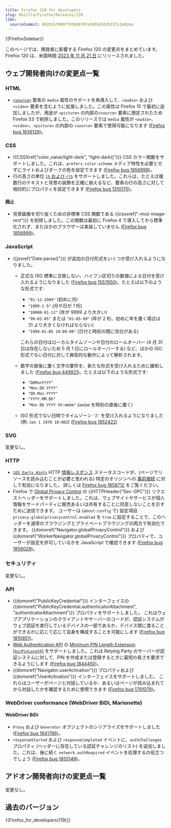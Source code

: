 ```yaml
---
title: Firefox 120 for developers
slug: Mozilla/Firefox/Releases/120
l10n:
  sourceCommit: 692015f089ff03699f0fe58814502b157c3e92ea
---
```


{{FirefoxSidebar}}

このページでは、開発者に影響する Firefox 120 の変更点をまとめています。Firefox 120 は、米国時間 [2023 年 11 月 21 日](https://whattrainisitnow.com/release/?version=120) にリリースされました。

## ウェブ開発者向けの変更点一覧

### HTML

- [`<source>`](/ja/docs/Web/HTML/Element/source) 要素の `media` 属性のサポートを再導入して、`<audio>` および `<video>` 要素を含むように拡張しました。この属性は Firefox 15 で最初に追加しましたが、用途が `<picture>` の内部の`<source>` 要素に限定されたため Firefox 53 で削除しました。このリリースでは `media` 属性が `<audio>`、`<video>`、`<picture>` の内部の `<source>` 要素で使用可能になります ([Firefox bug 1836128](https://bugzil.la/1836128))。

### CSS

- {{CSSXref("color_value/light-dark", "light-dark()")}} CSS カラー関数をサポートしました。これは、`prefers-color-scheme` メディア特性を必要とせずにライトおよびダークの色を設定できます ([Firefox bug 1856999](https://bugzil.la/1856999))。
- 行の高さの単位 [`lh` および `rlh`](/ja/docs/Learn/CSS/Building_blocks/Values_and_units#line_height_units) をサポートしました。これらは、たとえば複数行のテキストと背景の装飾を正確に揃えるなど、要素の行の高さに対して相対的にプロパティを設定できます ([Firefox bug 1310170](https://bugzil.la/1310170))。

#### 廃止

- 背景画像を切り抜くための非標準 CSS 関数である {{cssxref("-moz-image-rect")}} を削除しました。この関数は最初に Firefox 4 で導入してから標準化されず、またほかのブラウザーは実装していません ([Firefox bug 1856999](https://bugzil.la/1853867))。

### JavaScript

- {{jsxref("Date.parse()")}} が追加の日付形式をいくつか受け入れるようになりました。

  - 正式な ISO 標準に合致しない、ハイフン区切りの数値による日付を受け入れるようになりました ([Firefox bug 1557650](https://bugzil.la/1557650))。たとえば以下のような形式です:

    - `"01-12-1999"` (初めに月)
    - `"1999-1-5"` (月や日が 1 桁)
    - `"10000-01-12"` (年が 9999 より大きい)
    - `"99-01-05"` または `"01-05-99"` (年が 2 桁、初めに年を置く場合は 31 より大きくなければならない)
    - `"1999-01-05 10:00:00"` (日付と時刻の間に空白がある)

    これらの日付はローカルタイムゾーンや日付のロールオーバー (4 月 31 日は存在しないため 5 月 1 日にロールオーバーする) など、ほかの ISO 形式でない日付に対して典型的な動作によって解析されます。

  - 数字の直後に置く文字の要件を、新たな形式を受け入れるために緩和しました ([Firefox bug 449921](https://bugzil.la/449921))。たとえば以下のような形式です:

    - `"DDMonYYYY"`
    - `"Mon.DD.YYYY"`
    - `"DD.Mon.YYYY"`
    - `"YYYY.MM.DD"`
    - `"Mon DD YYYY hh:mmXm"` (`am`/`pm` を時刻の直後に置く)

  - ISO 形式でない日時でタイムゾーン `'Z'` を受け入れるようになりました (例: `Jan 1 1970 10:00Z`) ([Firefox bug 1852422](https://bugzil.la/1852422))

### SVG

変更なし。

### HTTP

- [`103 Early Hints`](/ja/docs/Web/HTTP/Status/103) HTTP [情報レスポンス](/ja/docs/Web/HTTP/Status#information_responses) ステータスコードが、(ページでリソースを読み込むことが必要と思われる) 特定のオリジンへの [事前接続](/ja/docs/Web/HTML/Attributes/rel/preconnect) に対して有効になりました。
  詳しくは [Firefox bug 1858712](https://bugzil.la/1858712) をご覧ください。
- Firefox で [Global Privacy Control](https://globalprivacycontrol.org/) の {{HTTPHeader("Sec-GPC")}} リクエストヘッダーをサポートしました。これは、ウェブサイトやサービスが個人情報をサードパーティに販売あるいは共有することに同意しないことを示すために送信できます。
  ユーザーは (`about:config` で) 設定項目 `privacy.globalprivacycontrol.enabled` を `true` に設定することで、このヘッダーを通常のブラウジングとプライベートブラウジングの両方で有効化できます。
  {{domxref("Navigator.globalPrivacyControl")}} および {{domxref("WorkerNavigator.globalPrivacyControl")}} プロパティで、ユーザーが設定を許可しているかを JavaScript で確認できます ([Firefox bug 1856029](https://bugzil.la/1856029))。

### セキュリティ

変更なし。

### API

- {{domxref("PublicKeyCredential")}} インターフェイスの {{domxref("PublicKeyCredential.authenticatorAttachment", "authenticatorAttachment")}} プロパティをサポートしました。
  これはウェブアプリケーションのクライアントやサーバーのコードが、認証システムがウェブ認証を実行しているデバイスの一部であるか、デバイス間に渡ることができるかに応じて応じて自身を構成することを可能にします ([Firefox bug 1810851](https://bugzil.la/1810851))。
- [Web Authentication API](/ja/docs/Web/API/Web_Authentication_API) の [Minimum PIN Length Extension (`minPinLength`)](/ja/docs/Web/API/Web_Authentication_API/WebAuthn_extensions#minpinlength) をサポートしました。これは Relying Party のサーバーが認証システムに対して、PIN を作成または登録するときに最短の長さを要求できるようにします ([Firefox bug 1844450](https://bugzil.la/1844450))。
- {{domxref("Navigator.userActivation")}} プロパティおよび {{domxref("UserActivation")}} インターフェイスをサポートしました。
  これらはユーザーがページと対話しているか、あるいはページが読み込まれてから対話したかを確認するために使用できます ([Firefox bug 1791079](https://bugzil.la/1791079))。

### WebDriver conformance (WebDriver BiDi, Marionette)

#### WebDriver BiDi

- `Proxy` および `Generator` オブジェクトのシリアライズをサポートしました ([Firefox bug 1841786](https://bugzil.la/1841786))。
- `responseStarted` および `responseCompleted` イベントに、`authChallenges` プロパティ (ヘッダーに存在している認証チャレンジのリスト) を追加しました。これは、後に続く `network.authRequired` イベントを処理するの役立つでしょう ([Firefox bug 1855149](https://bugzil.la/1855149))。

## アドオン開発者向けの変更点一覧

変更なし。

## 過去のバージョン

{{Firefox_for_developers(119)}}
